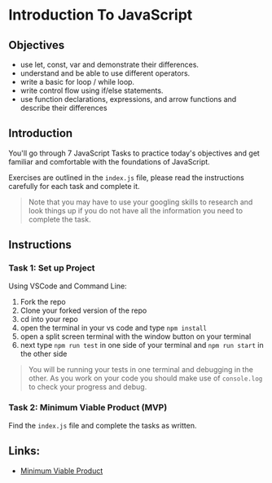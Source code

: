 # Introduction To JavaScript

## Objectives

- use let, const, var and demonstrate their differences.
- understand and be able to use different operators.
- write a basic for loop / while loop.
- write control flow using if/else statements.
- use function declarations, expressions, and arrow functions and describe their differences

## Introduction

You'll go through 7 JavaScript Tasks to practice today's objectives and get familiar and comfortable with the foundations of JavaScript.

Exercises are outlined in the `index.js` file, please read the instructions carefully for each task and complete it.

> Note that you may have to use your googling skills to research and look things up if you do not have all the information you need to complete the task.

## Instructions

### Task 1: Set up Project

Using VSCode and Command Line:

1. Fork the repo
2. Clone your forked version of the repo
3. cd into your repo
4. open the terminal in your vs code and type `npm install`
5. open a split screen terminal with the window button on your terminal
6. next type `npm run test` in one side of your terminal and `npm run start` in the other side

> You will be running your tests in one terminal and debugging in the other. As you work on your code you should make use of `console.log` to check your progress and debug.

### Task 2: Minimum Viable Product (MVP)

Find the `index.js` file and complete the tasks as written.

## Links:

- [Minimum Viable Product](https://en.wikipedia.org/wiki/Minimum_viable_product)
